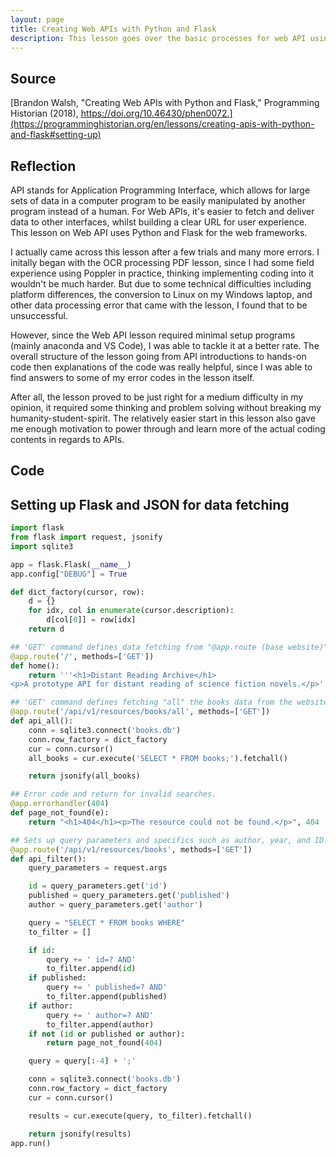 ```yaml
---
layout: page
title: Creating Web APIs with Python and Flask
description: This lesson goes over the basic processes for web API using Python and Flask, which makes data access easier for users. 
---
```

## Source
[Brandon Walsh, "Creating Web APIs with Python and Flask," Programming Historian (2018), https://doi.org/10.46430/phen0072.](https://programminghistorian.org/en/lessons/creating-apis-with-python-and-flask#setting-up)

## Reflection
API stands for Application Programming Interface, which allows for large sets of data in a computer program to be easily manipulated by another program instead of a human. For Web APIs, it's easier to fetch and deliver data to other interfaces, whilst building a clear URL for user experience. This lesson on Web API uses Python and Flask for the web frameworks. 

I actually came across this lesson after a few trials and many more errors. I initally began with the OCR processing PDF lesson, since I had some field experience using Poppler in practice, thinking implementing coding into it wouldn't be much harder. But due to some technical difficulties including platform differences, the conversion to Linux on my Windows laptop, and other data processing error that came with the lesson, I found that to be unsuccessful. 

However, since the Web API lesson required minimal setup programs (mainly anaconda and VS Code), I was able to tackle it at a better rate. The overall structure of the lesson going from API introductions to hands-on code then explanations of the code was really helpful, since I was able to find answers to some of my error codes in the lesson itself. 

After all, the lesson proved to be just right for a medium difficulty in my opinion, it required some thinking and problem solving without breaking my humanity-student-spirit. The relatively easier start in this lesson also gave me enough motivation to power through and learn more of the actual coding contents in regards to APIs.  

## Code

## Setting up Flask and JSON for data fetching
```python
import flask
from flask import request, jsonify
import sqlite3

app = flask.Flask(__name__)
app.config["DEBUG"] = True

def dict_factory(cursor, row):
    d = {}
    for idx, col in enumerate(cursor.description):
        d[col[0]] = row[idx]
    return d

## 'GET' command defines data fetching from "@app.route (base website)"
@app.route('/', methods=['GET'])
def home():
    return '''<h1>Distant Reading Archive</h1>
<p>A prototype API for distant reading of science fiction novels.</p>'''

## 'GET' command defines fetching "all" the books data from the website in "()" after "@app.route." The "return" line returns data of all the books from JSON.
@app.route('/api/v1/resources/books/all', methods=['GET'])
def api_all():
    conn = sqlite3.connect('books.db')
    conn.row_factory = dict_factory
    cur = conn.cursor()
    all_books = cur.execute('SELECT * FROM books;').fetchall()

    return jsonify(all_books)

## Error code and return for invalid searches.
@app.errorhandler(404)
def page_not_found(e):
    return "<h1>404</h1><p>The resource could not be found.</p>", 404

## Sets up query parameters and specifics such as author, year, and ID.
@app.route('/api/v1/resources/books', methods=['GET'])
def api_filter():
    query_parameters = request.args

    id = query_parameters.get('id')
    published = query_parameters.get('published')
    author = query_parameters.get('author')

    query = "SELECT * FROM books WHERE"
    to_filter = []

    if id:
        query += ' id=? AND'
        to_filter.append(id)
    if published:
        query += ' published=? AND'
        to_filter.append(published)
    if author:
        query += ' author=? AND'
        to_filter.append(author)
    if not (id or published or author):
        return page_not_found(404)

    query = query[:-4] + ';'

    conn = sqlite3.connect('books.db')
    conn.row_factory = dict_factory
    cur = conn.cursor()

    results = cur.execute(query, to_filter).fetchall()

    return jsonify(results)
app.run()
